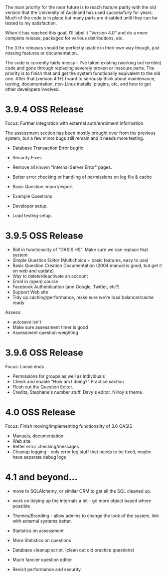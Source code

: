 The main priority for the near future is to reach feature parity with the old version that the University of
Auckland has used successfully for years. Much of the code is in place but many parts are disabled until they
can be tested to my satisfaction.

When it has reached this goal, I'll label it "Version 4.0" and do a more complete release, packaged for
various distributions, etc.

The 3.9.x releases should be perfectly usable in their own way though, just missing features or documentation.


The code is currently fairly messy - I've taken existing (working but terrible) code and gone through
replacing severely broken or insecure parts. The priority is to finish that and get the system functionally
equivalent to the old one. After that (version 4.1+) I want to seriously think about maintenance, testing,
documentation, non-Linux installs, plugins, etc, and how to get other developers involved.


3.9.4 OSS Release
=================

Focus:   Further integration with external auth/enrolment information.

The assessment section has been mostly brought over from the previous system, but a few minor
bugs still remain and it needs more testing.

 * Database Transaction Error bugfix
 * Security Fixes
 * Remove all known "Internal Server Error" pages.
 * Better error checking or handling of permissions on log file & cache
 * Basic Question import/export
 * Example Questions

 * Developer setup. 
 * Load testing setup.


3.9.5 OSS Release
=================

 * Roll in functionality of "OASIS HS". Make sure we can replace that system.
 * Simple Question Editor (Multichoice + basic features, easy to use)
 * Basic Question Creation Documentation (2004 manual is good, but get it on web and update)
 * Way to delete/deactivate an account
 * Enrol in (open) course
 * Facebook Authentication (and Google, Twitter, etc?)
 * Support Web site
 * Tidy up caching/performance, make sure we're load balancer/cache ready
 
Assess:
 * autosave isn't
 * Make sure assessment timer is good
 * Assessment question weighting


3.9.6 OSS Release
=================

Focus: Loose ends

 * Permissions for groups as well as individuals 
 * Check and enable "How am I doing?" Practice section
 * Flesh out the Question Editor.
 * Credits, Stephane's number stuff. Davy's editor. Nilroy's theme.


4.0  OSS Release
================

Focus:  Finish moving/implementing functionality of 3.6 OASIS

 * Manuals, documentation
 * Web site
 * Better error checking/messages
 * Cleanup logging - only error log stuff that needs to be fixed, maybe have separate debug logs


4.1  and beyond...
==================
 * move to SQLAlchemy, or similar ORM to get all the SQL cleaned up.
 * work on tidying up the internals a bit - go more object based where possible

 * Themes/Branding - allow admins to change the look of the system, link with external systems better.
 * Statistics on assessment
 * More Statistics on questions
 * Database cleanup script. (clean out old practice questions)
 * Much fancier question editor
 * Revisit performance and security.
